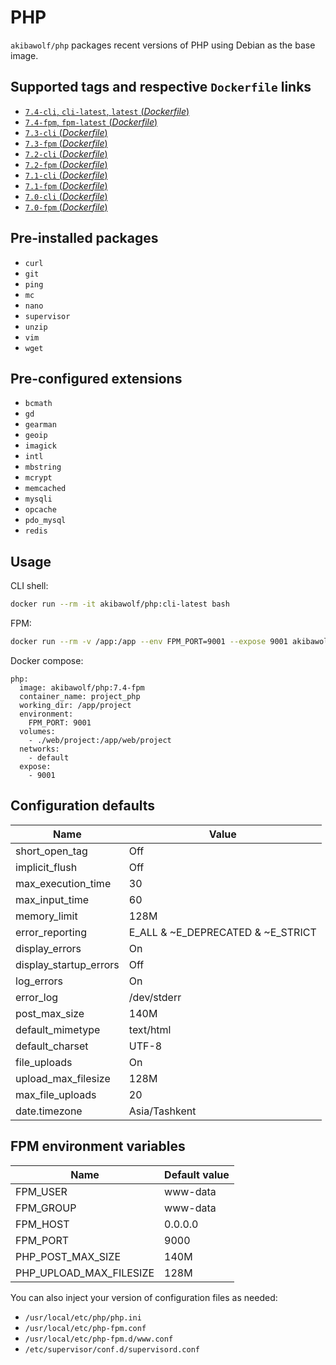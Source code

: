 # PHP

`akibawolf/php` packages recent versions of PHP using Debian as the base image.

## Supported tags and respective `Dockerfile` links

- [`7.4-cli`, `cli-latest`, `latest` (_Dockerfile_)](https://github.com/AkibaWolf/docker-php/tree/master/7.4-cli/Dockerfile)
- [`7.4-fpm`, `fpm-latest` (_Dockerfile_)](https://github.com/AkibaWolf/docker-php/tree/master/7.4-fpm/Dockerfile)
- [`7.3-cli` (_Dockerfile_)](https://github.com/AkibaWolf/docker-php/tree/master/7.3-cli/Dockerfile)
- [`7.3-fpm` (_Dockerfile_)](https://github.com/AkibaWolf/docker-php/tree/master/7.3-fpm/Dockerfile)
- [`7.2-cli` (_Dockerfile_)](https://github.com/AkibaWolf/docker-php/tree/master/7.2-cli/Dockerfile)
- [`7.2-fpm` (_Dockerfile_)](https://github.com/AkibaWolf/docker-php/tree/master/7.2-fpm/Dockerfile)
- [`7.1-cli` (_Dockerfile_)](https://github.com/AkibaWolf/docker-php/tree/master/7.1-cli/Dockerfile)
- [`7.1-fpm` (_Dockerfile_)](https://github.com/AkibaWolf/docker-php/tree/master/7.1-fpm/Dockerfile)
- [`7.0-cli` (_Dockerfile_)](https://github.com/AkibaWolf/docker-php/tree/master/7.0-cli/Dockerfile)
- [`7.0-fpm` (_Dockerfile_)](https://github.com/AkibaWolf/docker-php/tree/master/7.0-fpm/Dockerfile)

## Pre-installed packages

- `curl`
- `git`
- `ping`
- `mc`
- `nano`
- `supervisor`
- `unzip`
- `vim`
- `wget`

## Pre-configured extensions

- `bcmath`
- `gd`
- `gearman`
- `geoip`
- `imagick`
- `intl`
- `mbstring`
- `mcrypt`
- `memcached`
- `mysqli`
- `opcache`
- `pdo_mysql`
- `redis`

## Usage

CLI shell:

```bash
docker run --rm -it akibawolf/php:cli-latest bash
```

FPM:

```bash
docker run --rm -v /app:/app --env FPM_PORT=9001 --expose 9001 akibawolf/php:fpm-latest
```

Docker compose:

```
php:
  image: akibawolf/php:7.4-fpm
  container_name: project_php
  working_dir: /app/project
  environment:
    FPM_PORT: 9001
  volumes:
    - ./web/project:/app/web/project
  networks:
    - default
  expose:
    - 9001
```

## Configuration defaults

| Name                   | Value                             |
| ---------------------- | --------------------------------- |
| short_open_tag         | Off                               |
| implicit_flush         | Off                               |
| max_execution_time     | 30                                |
| max_input_time         | 60                                |
| memory_limit           | 128M                              |
| error_reporting        | E_ALL & ~E_DEPRECATED & ~E_STRICT |
| display_errors         | On                                |
| display_startup_errors | Off                               |
| log_errors             | On                                |
| error_log              | /dev/stderr                       |
| post_max_size          | 140M                              |
| default_mimetype       | text/html                         |
| default_charset        | UTF-8                             |
| file_uploads           | On                                |
| upload_max_filesize    | 128M                              |
| max_file_uploads       | 20                                |
| date.timezone          | Asia/Tashkent                     |

## FPM environment variables

| Name                    | Default value |
| ----------------------- | ------------- |
| FPM_USER                | www-data      |
| FPM_GROUP               | www-data      |
| FPM_HOST                | 0.0.0.0       |
| FPM_PORT                | 9000          |
| PHP_POST_MAX_SIZE       | 140M          |
| PHP_UPLOAD_MAX_FILESIZE | 128M          |

You can also inject your version of configuration files as needed:

- `/usr/local/etc/php/php.ini`
- `/usr/local/etc/php-fpm.conf`
- `/usr/local/etc/php-fpm.d/www.conf`
- `/etc/supervisor/conf.d/supervisord.conf`
